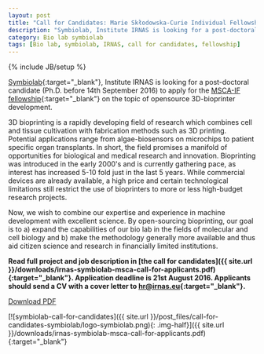 ```yaml
---
layout: post
title: "Call for Candidates: Marie Skłodowska-Curie Individual Fellowship"
description: "Symbiolab, Institute IRNAS is looking for a post-doctoral candidate (Ph.D. before 14th September 2016) to apply for the MSCA-IF fellowship on the topic of opensource 3D-bioprinter development."
category: Bio lab symbiolab
tags: [Bio lab, symbiolab, IRNAS, call for candidates, fellowship]
---
```

{% include JB/setup %}

[Symbiolab](http://irnas.eu/symbiolab){:target="_blank"}, Institute IRNAS is looking for a post-doctoral candidate (Ph.D. before 14th September 2016) to apply for the [MSCA-IF fellowship](http://ec.europa.eu/research/mariecurieactions/about-msca/actions/index_en.htm){:target="_blank"} on the topic of opensource 3D-bioprinter development.

3D bioprinting is a rapidly developing field of research which combines cell and
tissue cultivation with fabrication methods such as 3D printing. Potential applications range from algae-biosensors on microchips to patient specific organ
transplants. In short, the field promises a manifold of opportunities for biological and medical research and innovation. Bioprinting was introduced in the early 2000's and is currently gathering pace, as interest has increased 5-10 fold just in the last 5 years. While commercial devices are already available, a high price and certain technological limitations still restrict the use of bioprinters to more or less high-budget research projects.

Now, we wish to combine our expertise and experience in machine development with excellent science. By open-sourcing bioprinting, our goal is to a) expand the capabilities of our bio lab in the fields of molecular and cell biology and b) make the methodology generally more available and thus aid citizen science and research in financially limited institutions.

**Read full project and job description in [the call for candidates]({{ site.url }}/downloads/irnas-symbiolab-msca-call-for-applicants.pdf){:target="_blank"}. Application deadline is 21st August 2016. Applicants should send a CV with a cover letter to [hr@irnas.eu](mailto:hr@irnas.eu){:target="_blank"}.**

<a href="{{ site.url }}/downloads/irnas-symbiolab-msca-call-for-applicants.pdf" class="btn btn-primary btn-lg" target="_blank">Download PDF</a>

[![symbiolab-call-for-candidates]({{ site.url }}/post_files/call-for-candidates-symbiolab/logo-symbiolab.png){: .img-half}]({{ site.url }}/downloads/irnas-symbiolab-msca-call-for-applicants.pdf){:target="_blank"}



